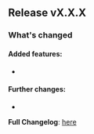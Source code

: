 ## Release vX.X.X
### What's changed

#### Added features:
*

#### Further changes:
* 

**Full Changelog**: [here](https://github.com/finitearth/promptolution/compare/W.W.W...vX.X.X)

